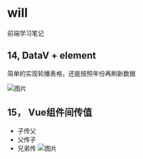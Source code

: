 # will
前端学习笔记



## 14,  DataV + element
简单的实现轮播表格，还能按照年份再刷新数据     

![图片](https://raw.githubusercontent.com/will-wang-china/will/master/14-Datademo2/jd-data/img/QQ%E6%88%AA%E5%9B%BE20210302140938.png)


## 15， Vue组件间传值
- 子传父
- 父传子
- 兄弟传
![图片](https://raw.githubusercontent.com/will-wang-china/will/master/15-Vue%E7%BB%84%E4%BB%B6%E9%97%B4%E4%BC%A0%E5%80%BC/demo1/src/assets/%E5%BE%AE%E4%BF%A1%E6%88%AA%E5%9B%BE_20210303161055.png)
